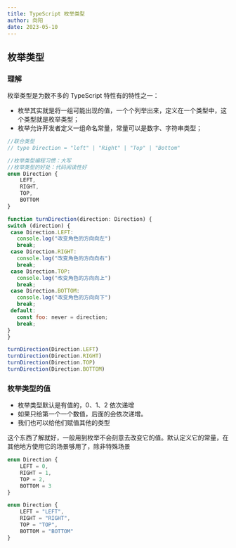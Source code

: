 ```yaml
---
title: TypeScript 枚举类型
author: 向阳
date: 2023-05-10
---
```


## 枚举类型

### 理解

枚举类型是为数不多的 TypeScript 特性有的特性之一：

- 枚举其实就是将一组可能出现的值，一个个列举出来，定义在一个类型中，这个类型就是枚举类型；
- 枚举允许开发者定义一组命名常量，常量可以是数字、字符串类型；

```js
//联合类型
// type Direction = "left" | "Right" | "Top" | "Bottom"

//枚举类型编程习惯：大写
//枚举类型的好处：代码阅读性好
enum Direction {
    LEFT,
    RIGHT,
    TOP,
    BOTTOM
}

function turnDirection(direction: Direction) {
switch (direction) {
 case Direction.LEFT:
   console.log("改变角色的方向向左")
   break;
 case Direction.RIGHT:
   console.log("改变角色的方向向右")
   break;
 case Direction.TOP:
   console.log("改变角色的方向向上")
   break;
 case Direction.BOTTOM:
   console.log("改变角色的方向向下")
   break;
 default:
   const foo: never = direction;
   break;
}
}

turnDirection(Direction.LEFT)
turnDirection(Direction.RIGHT)
turnDirection(Direction.TOP)
turnDirection(Direction.BOTTOM)
```

### 枚举类型的值

- 枚举类型默认是有值的，0、1、2 依次递增
- 如果只给第一个一个数值，后面的会依次递增。
- 我们也可以给他们赋值其他的类型

这个东西了解就好，一般用到枚举不会刻意去改变它的值。默认定义它的常量，在其他地方使用它的场景够用了，除非特殊场景

```js
enum Direction {
    LEFT = 0,
    RIGHT = 1,
    TOP = 2,
    BOTTOM = 3
}

enum Direction {
    LEFT = "LEFT",
    RIGHT = "RIGHT",
    TOP = "TOP",
    BOTTOM = "BOTTOM"
}
```
